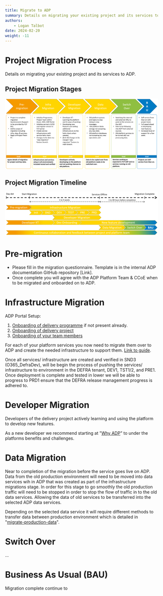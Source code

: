 ```yaml
---
title: Migrate to ADP
summary: Details on migrating your existing project and its services to ADP.
authors:
    - Logan Talbot
date: 2024-02-20
weight: -11
---
```

# Project Migration Process

Details on migrating your existing project and its services to ADP.

## Project Migration Stages

![Project Migration Stages](../images/project-migration-stages.PNG)

## Project Migration Timeline

![Project Migration Timeline](../images/project-migration-timeline.PNG)

# Pre-migration

* Please fill in the migration questionnaire. Template is in the internal ADP documentation GitHub repository [Link].
* Once complete you will agree with the ADP Platform Team & CCoE when to be migrated and onboarded on to ADP.

# Infrastructure Migration

ADP Portal Setup:

1. [Onboarding of delivery programme](../Getting-Started/onboarding-a-delivery-programme.md) if not present already.
2. [Onboarding of delivery project](../Getting-Started/onboarding-a-delivery-project.md)
3. [Onboarding of your team members](../Getting-Started/onboarding-a-user.md)

For each of your platform services you now need to migrate them over to ADP and create the needed infrastructure to support them. [Link to guide](migrate-a-platform-service.md).

Once all services/ infrastructure are created and verified in SND3 (O365_DefraDev), will be begin the process of pushing the services/ infrastructure to environment in the DEFRA tenant, DEV1, TST1/2, and PRE1. Once deployment is complete and tested in lower we will be able to progress to PRD1 ensure that the DEFRA release management progress is adhered to.

# Developer Migration

Developers of the delivery project actively learning and using the platform to develop new features.

As a new developer we recommend starting at "[Why ADP](../index.md)" to under the platforms benefits and challenges.

# Data Migration

Near to completion of the migration before the service goes live on ADP. Data from the old production environment will need to be moved into data services wih in ADP that was created as part of the infrastructure migrations stage. In order for this stage to go smoothly the old production traffic will need to be stopped in order to stop the flow of traffic in to the old data services. Allowing the data of old services to be transferred into the selected ADP data services.

Depending on the selected data service it will require different methods to transfer data between production environment which is detailed in "[migrate-production-data](migrate-production-data.md)".

# Switch Over

...

# Business As Usual (BAU)

Migration complete continue to
